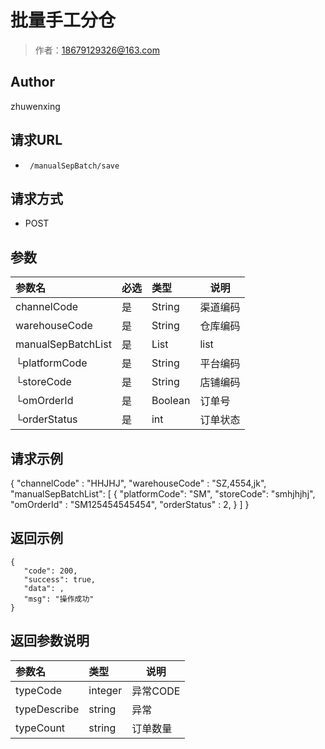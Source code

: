 # 批量手工分仓

> 作者：18679129326@163.com

## Author
zhuwenxing

## 请求URL

- ` /manualSepBatch/save`

## 请求方式

- POST

## 参数

|参数名|必选|类型|说明|
|:----    |:---|:----- |-----   |
|channelCode |是  |String |渠道编码   |
|warehouseCode |是  |String |仓库编码   |
|manualSepBatchList |是  |List |list   |
|└platformCode |是|String| 平台编码|
|└storeCode |是|String| 店铺编码|
|└omOrderId |是|Boolean| 订单号|
|└orderStatus |是|int| 订单状态|






## 请求示例
{
    "channelCode" : "HHJHJ",
	"warehouseCode" : "SZ,4554,jk",
    "manualSepBatchList": [
        {
            "platformCode": "SM",
            "storeCode": "smhjhjhj",
			"omOrderId" : "SM125454545454",
			"orderStatus" : 2,
        }
    ]
}


## 返回示例 

 ``` 
{
    "code": 200,
    "success": true,
    "data": ,
    "msg": "操作成功"
}

 ```

## 返回参数说明

|参数名|类型|说明|
|:-----  |:-----|-----                           |
|typeCode | integer   | 异常CODE  |
|typeDescribe | string   | 异常  |
|typeCount | string   | 订单数量  |